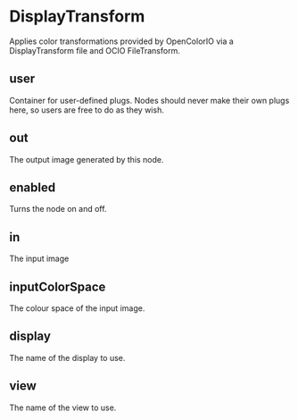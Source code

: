 # DisplayTransform

Applies color transformations provided by
OpenColorIO via a DisplayTransform file and OCIO FileTransform.

## user

 Container for user-defined plugs. Nodes
should never make their own plugs here,
so users are free to do as they wish.

## out

 The output image generated by this node.

## enabled

 Turns the node on and off.

## in

 The input image

## inputColorSpace

 The colour space of the input image.

## display

 The name of the display to use.

## view

 The name of the view to use.

